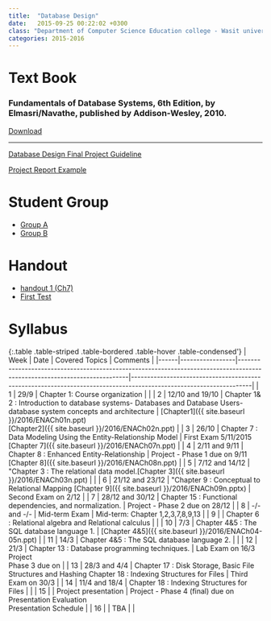 ```yaml
---
title:  "Database Design"
date:   2015-09-25 00:22:02 +0300
class: "Department of Computer Science Education college - Wasit university Second stage"
categories: 2015-2016
---
```

<h1 class="page-header">Text Book</h1>
<h3>Fundamentals of Database Systems, 6th Edition, by Elmasri/Navathe, published by Addison-Wesley, 2010.</h3>
<a href='http://bookzz.org/book/1192548/24394e'>Download</a>
<hr>
<a class="btn btn-success" href="2016/DatabaseDesignFinalProject.pdf">Database Design Final Project Guideline</a>
<p></p>     
<a class="btn btn-warning" href="2016/ProjectReportExample.pdf">Project Report Example</a>

<h1>Student Group </h1>
<ul>
<li>
<a href="2016/GroupA.pdf"> Group A</a></li>
<li>
<a href="2016/GroupB.pdf"> Group B</a>
</li>

</ul>
<h1>Handout
</h1>
<ul> <li>
<a href="2016/Ch7.pdf"> handout 1 (Ch7)</a>
</li>
<li>
<a href="2016/FirstTest.pdf"> First Test</a>
</li></ul>
<h1 class="page-header">Syllabus</h1>



{:.table .table-striped .table-bordered .table-hover .table-condensed'}
| Week | Date            | Covered Topics                                                                                                           | Comments                                                                                                          | 
|------|-----------------|--------------------------------------------------------------------------------------------------------------------------|-------------------------------------------------------------------------------------------------------------------| 
| 1    | 29/9            | Chapter 1: Course organization                                                                                           |                                                                                                                   | 
| 2    | 12/10 and 19/10 | Chapter 1& 2 : Introduction to database systems- Databases and Database Users- database system concepts and architecture | [Chapter1]({{ site.baseurl }}/2016/ENACh01n.ppt) <br>[Chapter2]({{ site.baseurl }}/2016/ENACh02n.ppt) | 
| 3    | 26/10           | Chapter 7 : Data Modeling Using the Entity-Relationship Model                                                            | First Exam 5/11/2015 <br> [Chapter 7]({{ site.baseurl }}/2016/ENACh07n.ppt)                                 | 
| 4    | 2/11 and 9/11   | Chapter 8 : Enhanced Entity-Relationship                                                                                 | Project - Phase 1 due on 9/11<br> [Chapter 8]({{ site.baseurl }}/2016/ENACh08n.ppt)                         | 
| 5    | 7/12 and 14/12  | "Chapter 3 : The relational data model.[Chapter 3]({{ site.baseurl }}/2016/ENACh03n.ppt)                                   |                                                                                                                   | 
| 6    | 21/12 and 23/12 | "Chapter 9 : Conceptual to Relational Mapping [Chapter 9]({{ site.baseurl }}/2016/ENACh09n.pptx)                           | Second Exam on 2/12                                                                                               | 
| 7    | 28/12 and 30/12 | Chapter 15 : Functional dependencies, and normalization.                                                                 | Project - Phase 2 due on 28/12                                                                                    | 
| 8    | -/- and -/-     | Mid-term Exam                                                                                                            | Mid-term: Chapter 1,2,3,7,8,9,13                                                                                  | 
| 9    |                 | Chapter 6 : Relational algebra and Relational calculus                                                                   |                                                                                                                   | 
| 10   | 7/3             | Chapter 4&5 : The SQL database language 1.                                                                               | [Chapter 4&5]({{ site.baseurl }}/2016/ENACh04-05n.ppt)                                                             | 
| 11   | 14/3            | Chapter 4&5 : The SQL database language 2.                                                                               |                                                                                                                   | 
| 12   | 21/3            | Chapter 13 : Database programming techniques.                                                                            | Lab Exam on 16/3 Project <br> Phase 3 due on                                                                         | 
| 13   | 28/3 and 4/4    | Chapter 17 : Disk Storage, Basic File Structures and Hashing Chapter 18 : Indexing Structures for Files                  | Third Exam on 30/3                                                                                                | 
| 14   | 11/4 and 18/4   | Chapter 18 : Indexing Structures for Files                                                                               |                                                                                                                   | 
| 15   |                 | Project presentation                                                                                                     | Project - Phase 4 (final) due on <br>Presentation Evaluation <br>Presentation Schedule                                    | 
| 16   |                 | TBA                                                                                                                      |                                                                                                                   | 

